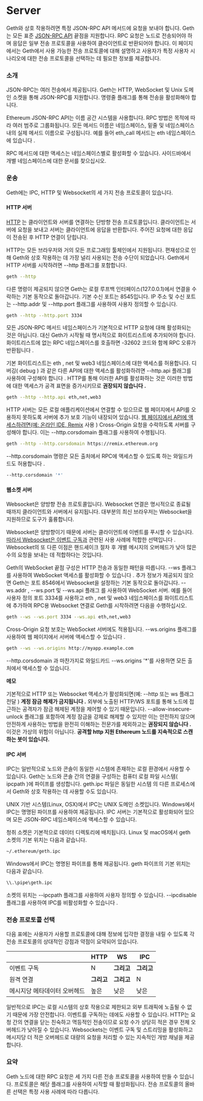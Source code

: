 # Server

Geth와 상호 작용하려면 특정 JSON-RPC API 메서드에 요청을 보내야 합니다. Geth는 모든 표준 [JSON-RPC API](https://github.com/ethereum/execution-apis) 끝점을 지원합니다. RPC 요청은 노드로 전송되어야 하며 응답은 일부 전송 프로토콜을 사용하여 클라이언트로 반환되어야 합니다. 이 페이지에서는 Geth에서 사용 가능한 전송 프로토콜에 대해 설명하고 사용자가 특정 사용자 시나리오에 대한 전송 프로토콜을 선택하는 데 필요한 정보를 제공합니다.

### 소개 <a href="#introduction" id="introduction"></a>

JSON-RPC는 여러 전송에서 제공됩니다. Geth는 HTTP, WebSocket 및 Unix 도메인 소켓을 통해 JSON-RPC를 지원합니다. 명령줄 플래그를 통해 전송을 활성화해야 합니다.

Ethereum JSON-RPC API는 이름 공간 시스템을 사용합니다. RPC 방법은 목적에 따라 여러 범주로 그룹화됩니다. 모든 메서드 이름은 네임스페이스, 밑줄 및 네임스페이스 내의 실제 메서드 이름으로 구성됩니다. 예를 들어 eth\_call 메서드는 eth 네임스페이스 에 있습니다 .

RPC 메서드에 대한 액세스는 네임스페이스별로 활성화할 수 있습니다. 사이드바에서 개별 네임스페이스에 대한 문서를 찾으십시오.

### 운송 <a href="#transports" id="transports"></a>

Geth에는 IPC, HTTP 및 Websocket의 세 가지 전송 프로토콜이 있습니다.

#### HTTP 서버 <a href="#http-server" id="http-server"></a>

[HTTP](https://developer.mozilla.org/en-US/docs/Web/HTTP) 는 클라이언트와 서버를 연결하는 단방향 전송 프로토콜입니다. 클라이언트는 서버에 요청을 보내고 서버는 클라이언트에 응답을 반환합니다. 주어진 요청에 대한 응답이 전송된 후 HTTP 연결이 닫힙니다.

HTTP는 모든 브라우저와 거의 모든 프로그래밍 툴체인에서 지원됩니다. 편재성으로 인해 Geth와 상호 작용하는 데 가장 널리 사용되는 전송 수단이 되었습니다. Geth에서 HTTP 서버를 시작하려면 --http 플래그를 포함합니다.

```sh
geth --http
```

다른 명령이 제공되지 않으면 Geth는 로컬 루프백 인터페이스(127.0.0.1)에서 연결을 수락하는 기본 동작으로 돌아갑니다. 기본 수신 포트는 8545입니다. IP 주소 및 수신 포트는 --http.addr 및 --http.port 플래그를 사용하여 사용자 정의할 수 있습니다.

```sh
geth --http --http.port 3334
```

모든 JSON-RPC 메서드 네임스페이스가 기본적으로 HTTP 요청에 대해 활성화되는 것은 아닙니다. 대신 Geth가 시작될 때 명시적으로 화이트리스트에 추가되어야 합니다. 화이트리스트에 없는 RPC 네임스페이스를 호출하면 -32602 코드와 함께 RPC 오류가 반환됩니다 .

기본 화이트리스트는 eth , net 및 web3 네임스페이스에 대한 액세스를 허용합니다. 디버깅( debug ) 과 같은 다른 API에 대한 액세스를 활성화하려면 --http.api 플래그를 사용하여 구성해야 합니다 . HTTP를 통해 이러한 API를 활성화하는 것은 이러한 방법에 대한 액세스가 공격 표면을 증가시키므로 **권장되지 않습니다 .**

```sh
geth --http --http.api eth,net,web3
```

HTTP 서버는 모든 로컬 애플리케이션에서 연결할 수 있으므로 웹 페이지에서 API를 오용하지 못하도록 서버에 추가 보호 기능이 내장되어 있습니다. [웹 페이지에서 API에 액세스하려면(예: 온라인 IDE, Remix](https://remix.ethereum.org/) 사용 ) Cross-Origin 요청을 수락하도록 서버를 구성해야 합니다. 이는 --http.corsdomain 플래그를 사용하여 수행됩니다.

```sh
geth --http --http.corsdomain https://remix.ethereum.org
```

\--http.corsdomain 명령은 모든 출처에서 RPC에 액세스할 수 있도록 하는 와일드카드도 허용합니다 .

```sh
--http.corsdomain '*'
```

#### 웹소켓 서버 <a href="#websockets-server" id="websockets-server"></a>

Websocket은 양방향 전송 프로토콜입니다. Websocket 연결은 명시적으로 종료될 때까지 클라이언트와 서버에서 유지됩니다. 대부분의 최신 브라우저는 Websocket을 지원하므로 도구가 훌륭합니다.

Websocket은 양방향이기 때문에 서버는 클라이언트에 이벤트를 푸시할 수 있습니다. [따라서 Websocket은 이벤트 구독과](https://geth.ethereum.org/docs/interacting-with-geth/rpc/pubsub) 관련된 사용 사례에 적합한 선택입니다 . Websocket의 또 다른 이점은 핸드셰이크 절차 후 개별 메시지의 오버헤드가 낮아 많은 수의 요청을 보내는 데 적합하다는 것입니다.

Geth의 WebSocket 끝점 구성은 HTTP 전송과 동일한 패턴을 따릅니다. --ws 플래그를 사용하여 WebSocket 액세스를 활성화할 수 있습니다 . 추가 정보가 제공되지 않으면 Geth는 포트 8546에서 Websocket을 설정하는 기본 동작으로 돌아갑니다. --ws.addr , --ws.port 및 --ws.api 플래그 를 사용하여 WebSocket 서버. 예를 들어 사용자 정의 포트 3334를 사용하고 eth , net 및 web3 네임스페이스를 화이트리스트에 추가하여 RPC용 Websocket 연결로 Geth를 시작하려면 다음을 수행하십시오.

```sh
geth --ws --ws.port 3334 --ws.api eth,net,web3
```

Cross-Origin 요청 보호는 WebSocket 서버에도 적용됩니다. --ws.origins 플래그를 사용하여 웹 페이지에서 서버에 액세스할 수 있습니다 .

```sh
geth --ws --ws.origins http://myapp.example.com
```

\--http.corsdomain 과 마찬가지로 와일드카드 --ws.origins '\*'를 사용하면 모든 출처에서 액세스할 수 있습니다.

**메모**

기본적으로 HTTP 또는 Websocket 액세스가 활성화되면(예: --http 또는 ws 플래그 전달 ) **계정 잠금 해제가 금지됩니다 .** 외부에 노출된 HTTP/WS 포트를 통해 노드에 접근하는 공격자가 잠금 해제된 계정을 제어할 수 있기 때문입니다. --allow-insecure-unlock 플래그를 포함하여 계정 잠금을 강제로 해제할 수 있지만 이는 안전하지 않으며 안전하게 사용하는 방법을 완전히 이해하는 전문가를 제외하고는 **권장되지 않습니다 .** 이것은 가상의 위험이 아닙니다. **공격할 http 지원 Ethereum 노드를 지속적으로 스캔하는 봇이 있습니다.**

#### IPC 서버 <a href="#ipc-server" id="ipc-server"></a>

IPC는 일반적으로 노드와 콘솔이 동일한 시스템에 존재하는 로컬 환경에서 사용할 수 있습니다. Geth는 노드와 콘솔 간의 연결을 구성하는 컴퓨터 로컬 파일 시스템( ipcpath )에 파이프를 생성합니다. geth.ipc 파일은 동일한 시스템 의 다른 프로세스에서 Geth와 상호 작용하는 데 사용할 수도 있습니다.

UNIX 기반 시스템(Linux, OSX)에서 IPC는 UNIX 도메인 소켓입니다. Windows에서 IPC는 명명된 파이프를 사용하여 제공됩니다. IPC 서버는 기본적으로 활성화되어 있으며 모든 JSON-RPC 네임스페이스에 액세스할 수 있습니다.

청취 소켓은 기본적으로 데이터 디렉토리에 배치됩니다. Linux 및 macOS에서 geth 소켓의 기본 위치는 다음과 같습니다.

```sh
~/.ethereum/geth.ipc
```

Windows에서 IPC는 명명된 파이프를 통해 제공됩니다. geth 파이프의 기본 위치는 다음과 같습니다.

```sh
\\.\pipe\geth.ipc
```

소켓의 위치는 --ipcpath 플래그를 사용하여 사용자 정의할 수 있습니다. --ipcdisable 플래그를 사용하여 IPC를 비활성화할 수 있습니다 .

### 전송 프로토콜 선택 <a href="#choosing-transport-protocol" id="choosing-transport-protocol"></a>

다음 표에는 사용자가 사용할 프로토콜에 대해 정보에 입각한 결정을 내릴 수 있도록 각 전송 프로토콜의 상대적인 강점과 약점이 요약되어 있습니다.

|                 | HTTP    | WS      | IPC     |
| --------------- | ------- | ------- | ------- |
| 이벤트 구독          | N       | **그리고** | **그리고** |
| 원격 연결           | **그리고** | **그리고** | N       |
| 메시지당 메타데이터 오버헤드 | 높은      | 낮은      | 낮은      |

일반적으로 IPC는 로컬 시스템의 상호 작용으로 제한되고 외부 트래픽에 노출될 수 없기 때문에 가장 안전합니다. 이벤트를 구독하는 데에도 사용할 수 있습니다. HTTP는 요청 간의 연결을 닫는 친숙하고 멱등적인 전송이므로 요청 수가 상당히 적은 경우 전체 오버헤드가 낮아질 수 있습니다. Websockets는 이벤트 구독 및 스트리밍을 활성화하고 메시지당 더 적은 오버헤드로 대량의 요청을 처리할 수 있는 지속적인 개방 채널을 제공합니다.

### &#x20;<a href="#engine-api" id="engine-api"></a>

### 요약 <a href="#summary" id="summary"></a>

Geth 노드에 대한 RPC 요청은 세 가지 다른 전송 프로토콜을 사용하여 만들 수 있습니다. 프로토콜은 해당 플래그를 사용하여 시작할 때 활성화됩니다. 전송 프로토콜의 올바른 선택은 특정 사용 사례에 따라 다릅니다.
